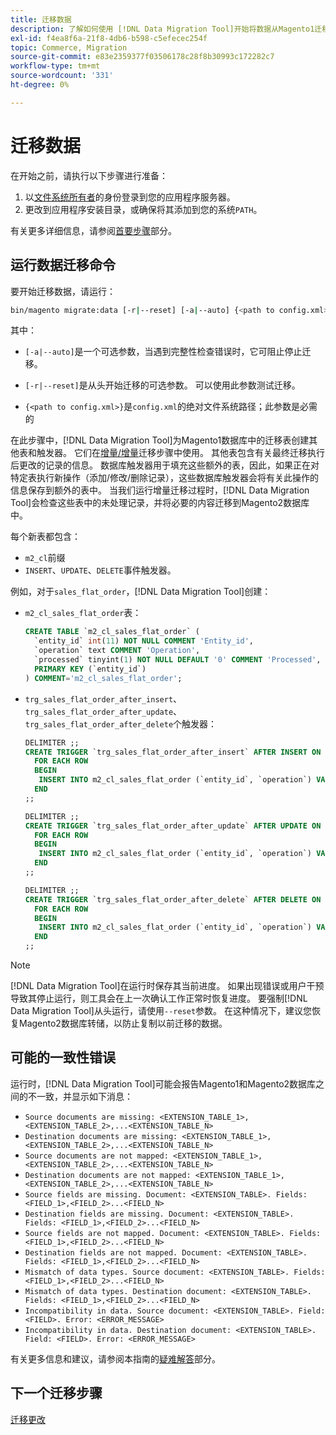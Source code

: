 ```yaml
---
title: 迁移数据
description: 了解如何使用 [!DNL Data Migration Tool]开始将数据从Magento1迁移到Magento2。
exl-id: f4ea8f6a-21f8-4db6-b598-c5efecec254f
topic: Commerce, Migration
source-git-commit: e83e2359377f03506178c28f8b30993c172282c7
workflow-type: tm+mt
source-wordcount: '331'
ht-degree: 0%

---
```


# 迁移数据

在开始之前，请执行以下步骤进行准备：

1. 以[文件系统所有者](../../../installation/prerequisites/file-system/overview.md)的身份登录到您的应用程序服务器。
1. 更改到应用程序安装目录，或确保将其添加到您的系统`PATH`。

有关更多详细信息，请参阅[首要步骤](overview.md#first-steps)部分。

## 运行数据迁移命令

要开始迁移数据，请运行：

```bash
bin/magento migrate:data [-r|--reset] [-a|--auto] {<path to config.xml>}
```

其中：

* `[-a|--auto]`是一个可选参数，当遇到完整性检查错误时，它可阻止停止迁移。

* `[-r|--reset]`是从头开始迁移的可选参数。 可以使用此参数测试迁移。

* `{<path to config.xml>}`是`config.xml`的绝对文件系统路径；此参数是必需的

在此步骤中，[!DNL Data Migration Tool]为Magento1数据库中的迁移表创建其他表和触发器。 它们在[增量/增量](delta.md)迁移步骤中使用。 其他表包含有关最终迁移执行后更改的记录的信息。 数据库触发器用于填充这些额外的表，因此，如果正在对特定表执行新操作（添加/修改/删除记录），这些数据库触发器会将有关此操作的信息保存到额外的表中。 当我们运行增量迁移过程时，[!DNL Data Migration Tool]会检查这些表中的未处理记录，并将必要的内容迁移到Magento2数据库中。

每个新表都包含：

* `m2_cl`前缀
* `INSERT`、`UPDATE`、`DELETE`事件触发器。

例如，对于`sales_flat_order`，[!DNL Data Migration Tool]创建：

* `m2_cl_sales_flat_order`表：

  ```sql
  CREATE TABLE `m2_cl_sales_flat_order` (
    `entity_id` int(11) NOT NULL COMMENT 'Entity_id',
    `operation` text COMMENT 'Operation',
    `processed` tinyint(1) NOT NULL DEFAULT '0' COMMENT 'Processed',
    PRIMARY KEY (`entity_id`)
  ) COMMENT='m2_cl_sales_flat_order';
  ```

* `trg_sales_flat_order_after_insert`、`trg_sales_flat_order_after_update`、`trg_sales_flat_order_after_delete`个触发器：

  ```sql
  DELIMITER ;;
  CREATE TRIGGER `trg_sales_flat_order_after_insert` AFTER INSERT ON `sales_flat_order`
    FOR EACH ROW
    BEGIN
     INSERT INTO m2_cl_sales_flat_order (`entity_id`, `operation`) VALUES (NEW.entity_id, 'INSERT')ON DUPLICATE KEY UPDATE operation = 'INSERT';
    END
  ;;
  
  DELIMITER ;;
  CREATE TRIGGER `trg_sales_flat_order_after_update` AFTER UPDATE ON `sales_flat_order`
    FOR EACH ROW
    BEGIN
     INSERT INTO m2_cl_sales_flat_order (`entity_id`, `operation`) VALUES (NEW.entity_id, 'UPDATE') ON DUPLICATE KEY UPDATE operation = 'UPDATE';
    END
  ;;
  
  DELIMITER ;;
  CREATE TRIGGER `trg_sales_flat_order_after_delete` AFTER DELETE ON `sales_flat_order`
    FOR EACH ROW
    BEGIN
     INSERT INTO m2_cl_sales_flat_order (`entity_id`, `operation`) VALUES (OLD.entity_id, 'DELETE')ON DUPLICATE KEY UPDATE operation = 'DELETE';
    END
  ;;
  ```

>[!NOTE]
>
>[!DNL Data Migration Tool]在运行时保存其当前进度。 如果出现错误或用户干预导致其停止运行，则工具会在上一次确认工作正常时恢复进度。 要强制[!DNL Data Migration Tool]从头运行，请使用`--reset`参数。 在这种情况下，建议您恢复Magento2数据库转储，以防止复制以前迁移的数据。


## 可能的一致性错误

运行时，[!DNL Data Migration Tool]可能会报告Magento1和Magento2数据库之间的不一致，并显示如下消息：

* `Source documents are missing: <EXTENSION_TABLE_1>,<EXTENSION_TABLE_2>,...<EXTENSION_TABLE_N>`
* `Destination documents are missing: <EXTENSION_TABLE_1>,<EXTENSION_TABLE_2>,...<EXTENSION_TABLE_N>`
* `Source documents are not mapped: <EXTENSION_TABLE_1>,<EXTENSION_TABLE_2>,...<EXTENSION_TABLE_N>`
* `Destination documents are not mapped: <EXTENSION_TABLE_1>,<EXTENSION_TABLE_2>,...<EXTENSION_TABLE_N>`
* `Source fields are missing. Document: <EXTENSION_TABLE>. Fields: <FIELD_1>,<FIELD_2>...<FIELD_N>`
* `Destination fields are missing. Document: <EXTENSION_TABLE>. Fields: <FIELD_1>,<FIELD_2>...<FIELD_N>`
* `Source fields are not mapped. Document: <EXTENSION_TABLE>. Fields: <FIELD_1>,<FIELD_2>...<FIELD_N>`
* `Destination fields are not mapped. Document: <EXTENSION_TABLE>. Fields: <FIELD_1>,<FIELD_2>...<FIELD_N>`
* `Mismatch of data types. Source document: <EXTENSION_TABLE>. Fields: <FIELD_1>,<FIELD_2>...<FIELD_N>`
* `Mismatch of data types. Destination document: <EXTENSION_TABLE>. Fields: <FIELD_1>,<FIELD_2>...<FIELD_N>`
* `Incompatibility in data. Source document: <EXTENSION_TABLE>. Field: <FIELD>. Error: <ERROR_MESSAGE>`
* `Incompatibility in data. Destination document: <EXTENSION_TABLE>. Field: <FIELD>. Error: <ERROR_MESSAGE>`

有关更多信息和建议，请参阅本指南的[疑难解答](https://support.magento.com/hc/en-us/articles/360033020451)部分。

## 下一个迁移步骤

[迁移更改](delta.md)
